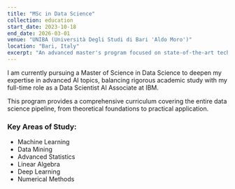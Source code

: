 ```yaml
---
title: "MSc in Data Science"
collection: education
start_date: 2023-10-18
end_date: 2026-03-01
venue: "UNIBA (Università Degli Studi di Bari 'Aldo Moro')"
location: "Bari, Italy"
excerpt: "An advanced master's program focused on state-of-the-art techniques in machine learning and statistical analysis, pursued while working full-time as a Data Scientist at IBM."
---
```


I am currently pursuing a Master of Science in Data Science to deepen my expertise in advanced AI topics, balancing rigorous academic study with my full-time role as a Data Scientist AI Associate at IBM.

This program provides a comprehensive curriculum covering the entire data science pipeline, from theoretical foundations to practical application.

### Key Areas of Study:
* Machine Learning
* Data Mining
* Advanced Statistics
* Linear Algebra
* Deep Learning
* Numerical Methods
